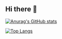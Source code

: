 ## Hi there 👋


[![Anurag's GitHub stats](https://github-readme-stats.vercel.app/api?username=Sukkaaa&show_icons=true&theme=tokyonight)](https://github.com/Sukkaaa/github-readme-stats)

[![Top Langs](https://github-readme-stats.vercel.app/api/top-langs/?username=Sukkaaa&show_icons=true&theme=tokyonight)](https://github.com/Sukkaaa/github-readme-stats)
<!--
**Sukkaaa/Sukkaaa** is a ✨ _special_ ✨ repository because its `README.md` (this file) appears on your GitHub profile.

Here are some ideas to get you started:

- 🔭 I’m currently working on ...
- 🌱 I’m currently learning ...
- 👯 I’m looking to collaborate on ...
- 🤔 I’m looking for help with ...
- 💬 Ask me about ...
- 📫 How to reach me: ...
- 😄 Pronouns: ...
- ⚡ Fun fact: ...
-->

